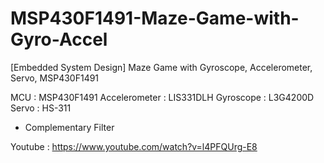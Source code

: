 # MSP430F1491-Maze-Game-with-Gyro-Accel
[Embedded System Design] Maze Game with Gyroscope, Accelerometer, Servo, MSP430F1491

MCU : MSP430F1491
Accelerometer : LIS331DLH
Gyroscope : L3G4200D
Servo : HS-311
+ Complementary Filter

Youtube : https://www.youtube.com/watch?v=l4PFQUrg-E8
